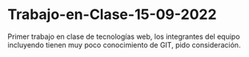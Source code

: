 # Trabajo-en-Clase-15-09-2022
Primer trabajo en clase de tecnologías web, los integrantes del equipo incluyendo tienen muy poco conocimiento de GIT, pido consideración.
#